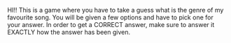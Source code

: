 HI!! This is a game where you have to take a guess what is the genre of my favourite song.
You will be given a few options and have to pick one for your answer.
In order to get a CORRECT answer, make sure to answer it EXACTLY how the answer has been given.

